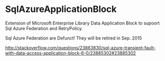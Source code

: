 SqlAzureApplicationBlock
========================

Extension of Microsoft Enterprise Library Data Application Block to supoort Sql Azure Federation and RetryPolicy. 

Sql Azure Federation are Defunct! They will be retired in Sep. 2015

http://stackoverflow.com/questions/23863830/sql-azure-transient-fault-with-data-access-application-block-6-0/23885302#23885302
